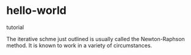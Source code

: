 # hello-world
tutorial

The iterative schme just outlined is usually called the Newton-Raphson method.
It is known to work in a variety of circumstances.
